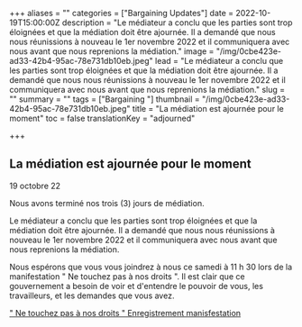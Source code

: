 +++
aliases = ""
categories = ["Bargaining Updates"]
date = 2022-10-19T15:00:00Z
description = "Le médiateur a conclu que les parties sont trop éloignées et que la médiation doit être ajournée. Il a demandé que nous nous réunissions à nouveau le 1er novembre 2022 et il communiquera avec nous avant que nous reprenions la médiation."
image = "/img/0cbe423e-ad33-42b4-95ac-78e731db10eb.jpeg"
lead = "Le médiateur a conclu que les parties sont trop éloignées et que la médiation doit être ajournée. Il a demandé que nous nous réunissions à nouveau le 1er novembre 2022 et il communiquera avec nous avant que nous reprenions la médiation."
slug = ""
summary = ""
tags = ["Bargaining "]
thumbnail = "/img/0cbe423e-ad33-42b4-95ac-78e731db10eb.jpeg"
title = "La médiation est ajournée pour le moment"
toc = false
translationKey = "adjourned"

+++
## La médiation est ajournée pour le moment

19 octobre 22

Nous avons terminé nos trois (3) jours de médiation.

Le médiateur a conclu que les parties sont trop éloignées et que la médiation doit être ajournée. Il a demandé que nous nous réunissions à nouveau le 1er novembre 2022 et il communiquera avec nous avant que nous reprenions la médiation.

Nous espérons que vous vous joindrez à nous ce samedi à 11 h 30 lors de la manifestation " Ne touchez pas à nos droits ". Il est clair que ce gouvernement a besoin de voir et d'entendre le pouvoir de vous, les travailleurs, et les demandes que vous avez.

[" Ne touchez pas à nos droits " Enregistrement manisfestation](https://www.cognitoforms.com/OSBCUCSCSO/handsoffourrightsprotestnetouchezpasànosdroits)